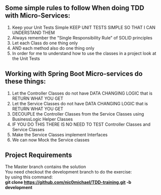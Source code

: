 ## Some simple rules to follow When doing TDD with Micro-Services:
1. Keep your Unit Tests Simple KEEP UNIT TESTS SIMPLE SO THAT I CAN UNDERSTAND THEM
2. Always remember the "Single Responsibility Rule" of SOLID principles 
3. Let each Class do one thing only 
4. AND each method also do one thing only
5. In order for me to understand how to use the classes in a project look at the Unit Tests

## Working with Spring Boot Micro-services do these things:
1. Let the Controller Classes do not have DATA CHANGING LOGIC that is RETURN WHAT YOU GET
2. Let the Service Classes do not have DATA CHANGING LOGIC that is RETURN WHAT YOU GET
3. DECOUPLE the Controller Classes from the Service Classes using BusinessLogic Helper Classes
4. IF YOU DO THIS THERE IS NO NEED TO TEST Controller Classes and Service Classes
5. Make the Service Classes implement Interfaces
6. We can now Mock the Service classes

## Project Requirements
The Master branch contains the solution \
You need checkout the development branch to do the exercise: \
by using this command: \
**git clone https://github.com/nic0michael/TDD-training.git -b development**

